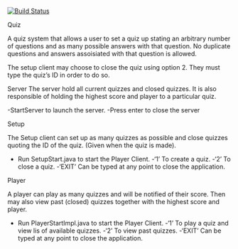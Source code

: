 [![Build Status](https://travis-ci.org/kokamo01/Quiz.svg?branch=master)](https://travis-ci.org/kokamo01/Quiz)



Quiz 

A quiz system that allows a user to set a quiz up stating an arbitrary number of questions and as many possible answers with that question. No duplicate questions and answers assoisiated with that question is allowed. 

The setup client may choose to close the quiz using option 2.
They must type the quiz’s ID in order to do so.

Server
The server hold all current quizzes and closed quizzes. 
It is also responsible of holding the highest score and player to a particular quiz.

-StartServer to launch the server.
-Press enter to close the server

Setup

The Setup client can set up as many quizzes as possible and close quizzes 
quoting the ID of the quiz. (Given when the quiz is made).

- Run SetupStart.java to start the Player Client.
-‘1’ To create a quiz.
-‘2’ To close a quiz.
-‘EXIT’ Can be typed at any point to close the application.


Player

A player can play as many quizzes and will be notified of their score.
Then may also view past (closed) quizzes together with the highest score and player.

- Run PlayerStartImpl.java to start the Player Client.
-‘1’ To play a quiz and view lis of available quizzes. 
-‘2’ To view past quizzes.
-‘EXIT’ Can be typed at any point to close the application.
